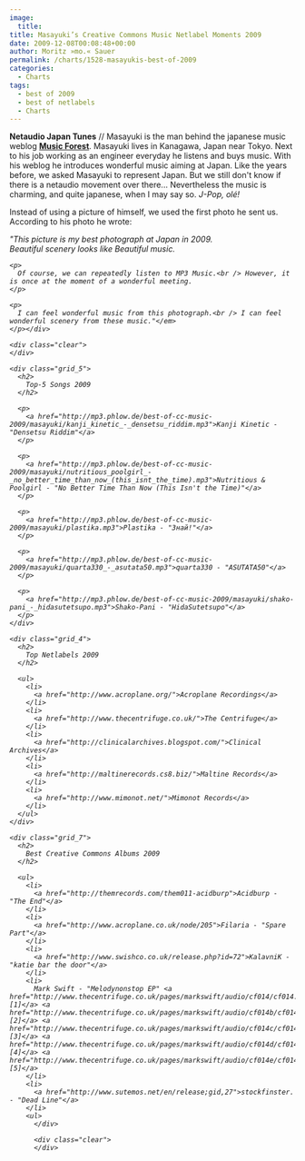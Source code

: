 ```yaml
---
image:
  title: 
title: Masayuki’s Creative Commons Music Netlabel Moments 2009
date: 2009-12-08T00:08:48+00:00
author: Moritz »mo.« Sauer
permalink: /charts/1528-masayukis-best-of-2009
categories:
  - Charts
tags:
  - best of 2009
  - best of netlabels
  - Charts
---
```



<div class="grid_7">
  <p>
    <strong>Netaudio Japan Tunes</strong> // Masayuki is the man behind the japanese music weblog <a href="http://blog.goo.ne.jp/warp50cd"><strong>Music Forest</strong></a>. Masayuki lives in Kanagawa, Japan near Tokyo. Next to his job working as an engineer everyday he listens and buys music. With his weblog he introduces wonderful music aiming at Japan. Like the years before, we asked Masayuki to represent Japan. But we still don't know if there is a netaudio movement over there... Nevertheless the music is charming, and quite japanese, when I may say so. <em>J-Pop, olé!</em><!--more-->
  </p>
  
  <p>
    Instead of using a picture of himself, we used the first photo he sent us. According to his photo he wrote:
  </p>
  
  <p>
    <em>"This picture is my best photograph at Japan in 2009.<br /> Beautiful scenery looks like Beautiful music. </p> 
    
    <p>
      Of course, we can repeatedly listen to MP3 Music.<br /> However, it is once at the moment of a wonderful meeting.
    </p>
    
    <p>
      I can feel wonderful music from this photograph.<br /> I can feel wonderful scenery from these music."</em>
    </p></div> 
    
    <div class="clear">
    </div>
    
    <div class="grid_5">
      <h2>
        Top-5 Songs 2009
      </h2>
      
      <p>
        <a href="http://mp3.phlow.de/best-of-cc-music-2009/masayuki/kanji_kinetic_-_densetsu_riddim.mp3">Kanji Kinetic - "Densetsu Riddim"</a>
      </p>
      
      <p>
        <a href="http://mp3.phlow.de/best-of-cc-music-2009/masayuki/nutritious_poolgirl_-_no_better_time_than_now_(this_isnt_the_time).mp3">Nutritious & Poolgirl - "No Better Time Than Now (This Isn't the Time)"</a>
      </p>
      
      <p>
        <a href="http://mp3.phlow.de/best-of-cc-music-2009/masayuki/plastika.mp3">Plastika - "Знай!"</a>
      </p>
      
      <p>
        <a href="http://mp3.phlow.de/best-of-cc-music-2009/masayuki/quarta330_-_asutata50.mp3">quarta330 - "ASUTATA50"</a>
      </p>
      
      <p>
        <a href="http://mp3.phlow.de/best-of-cc-music-2009/masayuki/shako-pani_-_hidasutetsupo.mp3">Shako-Pani - "HidaSutetsupo"</a>
      </p>
    </div>
    
    <div class="grid_4">
      <h2>
        Top Netlabels 2009
      </h2>
      
      <ul>
        <li>
          <a href="http://www.acroplane.org/">Acroplane Recordings</a>
        </li>
        <li>
          <a href="http://www.thecentrifuge.co.uk/">The Centrifuge</a>
        </li>
        <li>
          <a href="http://clinicalarchives.blogspot.com/">Clinical Archives</a>
        </li>
        <li>
          <a href="http://maltinerecords.cs8.biz/">Maltine Records</a>
        </li>
        <li>
          <a href="http://www.mimonot.net/">Mimonot Records</a>
        </li>
      </ul>
    </div>
    
    <div class="grid_7">
      <h2>
        Best Creative Commons Albums 2009
      </h2>
      
      <ul>
        <li>
          <a href="http://themrecords.com/them011-acidburp">Acidburp - "The End"</a>
        </li>
        <li>
          <a href="http://www.acroplane.co.uk/node/205">Filaria - "Spare Part"</a>
        </li>
        <li>
          <a href="http://www.swishco.co.uk/release.php?id=72">KalavniK - "katie bar the door"</a>
        </li>
        <li>
          Mark Swift - "Melodynonstop EP" <a href="http://www.thecentrifuge.co.uk/pages/markswift/audio/cf014/cf014.zip">[1]</a> <a href="http://www.thecentrifuge.co.uk/pages/markswift/audio/cf014b/cf014b.zip">[2]</a> <a href="http://www.thecentrifuge.co.uk/pages/markswift/audio/cf014c/cf014c.zip">[3]</a> <a href="http://www.thecentrifuge.co.uk/pages/markswift/audio/cf014d/cf014d.zip">[4]</a> <a href="http://www.thecentrifuge.co.uk/pages/markswift/audio/cf014e/cf014e.zip">[5]</a>
        </li>
        <li>
          <a href="http://www.sutemos.net/en/release;gid,27">stockfinster. - "Dead Line"</a>
        </li>
        <ul>
          </div> 
          
          <div class="clear">
          </div>